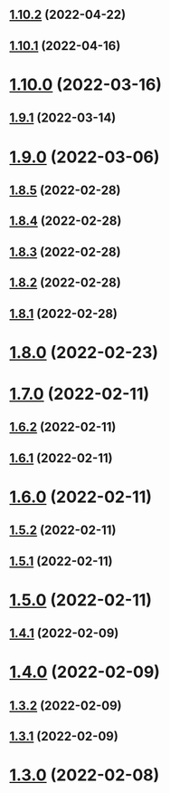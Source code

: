 ## [1.10.2](https://github.com/thimpat/analogger/compare/v1.10.1...v1.10.2) (2022-04-22)

## [1.10.1](https://github.com/thimpat/analogger/compare/v1.10.0...v1.10.1) (2022-04-16)

# [1.10.0](https://github.com/thimpat/analogger/compare/v1.9.1...v1.10.0) (2022-03-16)

## [1.9.1](https://github.com/thimpat/analogger/compare/v1.9.0...v1.9.1) (2022-03-14)

# [1.9.0](https://github.com/thimpat/analogger/compare/v1.8.5...v1.9.0) (2022-03-06)

## [1.8.5](https://github.com/thimpat/analogger/compare/v1.8.4...v1.8.5) (2022-02-28)

## [1.8.4](https://github.com/thimpat/analogger/compare/v1.8.3...v1.8.4) (2022-02-28)

## [1.8.3](https://github.com/thimpat/analogger/compare/v1.8.2...v1.8.3) (2022-02-28)

## [1.8.2](https://github.com/thimpat/analogger/compare/v1.8.1...v1.8.2) (2022-02-28)

## [1.8.1](https://github.com/thimpat/analogger/compare/v1.8.0...v1.8.1) (2022-02-28)

# [1.8.0](https://github.com/thimpat/analogger/compare/v1.7.0...v1.8.0) (2022-02-23)

# [1.7.0](https://github.com/thimpat/analogger/compare/v1.6.2...v1.7.0) (2022-02-11)

## [1.6.2](https://github.com/thimpat/analogger/compare/v1.6.1...v1.6.2) (2022-02-11)

## [1.6.1](https://github.com/thimpat/analogger/compare/v1.6.0...v1.6.1) (2022-02-11)

# [1.6.0](https://github.com/thimpat/analogger/compare/v1.5.2...v1.6.0) (2022-02-11)

## [1.5.2](https://github.com/thimpat/analogger/compare/v1.5.1...v1.5.2) (2022-02-11)

## [1.5.1](https://github.com/thimpat/analogger/compare/v1.5.0...v1.5.1) (2022-02-11)

# [1.5.0](https://github.com/thimpat/analogger/compare/v1.4.1...v1.5.0) (2022-02-11)

## [1.4.1](https://github.com/thimpat/analogger/compare/v1.4.0...v1.4.1) (2022-02-09)

# [1.4.0](https://github.com/thimpat/analogger/compare/v1.3.2...v1.4.0) (2022-02-09)

## [1.3.2](https://github.com/thimpat/analogger/compare/v1.3.1...v1.3.2) (2022-02-09)

## [1.3.1](https://github.com/thimpat/analogger/compare/v1.3.0...v1.3.1) (2022-02-09)

# [1.3.0](https://github.com/thimpat/analogger/compare/v1.2.0...v1.3.0) (2022-02-08)
